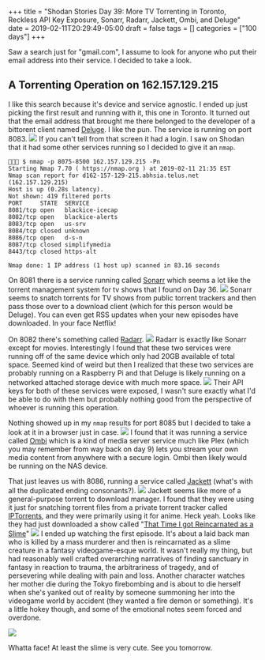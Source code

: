 +++
title = "Shodan Stories Day 39: More TV Torrenting in Toronto, Reckless API Key Exposure, Sonarr, Radarr, Jackett, Ombi, and Deluge"
date = 2019-02-11T20:29:49-05:00
draft = false
tags = []
categories = ["100 days"]
+++

Saw a search just for "gmail.com", I assume to look for anyone who put their email address into their service. I decided to take a look.

## A Torrenting Operation on 162.157.129.215
I like this search because it's device and service agnostic. I ended up just picking the first result and running with it, this one in Toronto. It turned out that the email address that brought me there belonged to the developer of a bittorent client named [Deluge](https://en.wikipedia.org/wiki/Deluge_(software)). I like the pun. The service is running on port 8083.
![](/images/100Days/Day39/deluge.png)
If you can't tell from that screen it had a login. I saw on Shodan that it had some other services running so I decided to give it an `nmap`.

```
👻🌵🔮 $ nmap -p 8075-8500 162.157.129.215 -Pn
Starting Nmap 7.70 ( https://nmap.org ) at 2019-02-11 21:35 EST
Nmap scan report for d162-157-129-215.abhsia.telus.net (162.157.129.215)
Host is up (0.28s latency).
Not shown: 419 filtered ports
PORT     STATE  SERVICE
8081/tcp open   blackice-icecap
8082/tcp open   blackice-alerts
8083/tcp open   us-srv
8084/tcp closed unknown
8086/tcp open   d-s-n
8087/tcp closed simplifymedia
8443/tcp closed https-alt

Nmap done: 1 IP address (1 host up) scanned in 83.16 seconds
```
On 8081 there is a service running called [Sonarr](https://sonarr.tv/) which seems a lot like the torrent management system for tv shows that I found on Day 36.
![](/images/100Days/Day39/sonarr.png)
Sonarr seems to snatch torrents for TV shows from public torrent trackers and then pass those over to a download client (which for this person would be Deluge). You can even get RSS updates when your new episodes have downloaded. In your face Netflix!

On 8082 there's something called [Radarr](https://radarr.video/).
![](/images/100Days/Day39/radarr.png)
Radarr is exactly like Sonarr except for movies. Interestingly I found that these two services were running off of the same device which only had 20GB available of total space. Seemed kind of weird but then I realized that these two services are probably running on a Raspberry Pi and that Deluge is likely running on a networked attached storage device with much more space.
![](/images/100Days/Day39/radarr3.png)
Their API keys for both of these services were exposed, I wasn't sure exactly what I'd be able to do with them but probably nothing good from the perspective of whoever is running this operation.

Nothing showed up in my `nmap` results for port 8085 but I decided to take a look at it in a browser just in case.
![](/images/100Days/Day39/ombi2.png)
I found that it was running a service called [Ombi](https://ombi.io/) which is a kind of media server service much like Plex (which you may remember from way back on day 9) lets you stream your own media content from anywhere with a secure login. Ombi then likely would be running on the NAS device.

That just leaves us with 8086, running a service called [Jackett](https://github.com/Jackett/Jackett) (what's with all the duplicated ending consonants?).
![](/images/100Days/Day39/jackett.png)
Jackett seems like more of a general-purpose torrent to download manager. I found that they were using it just for snatching torrent files from a private torrent tracker called [IPTorrents](https://iptorrents.com/login.php), and they were primarily using it for anime. Heck yeah. Looks like they had just downloaded a show called "[That Time I got Reincarnated as a Slime](https://en.wikipedia.org/wiki/That_Time_I_Got_Reincarnated_as_a_Slime)"
![](/images/100Days/Day39/slime.png)
I ended up watching the first episode. It's about a laid back man who is killed by a mass murderer and then is reincarnated as a slime creature in a fantasy videogame-esque world. It wasn't really my thing, but had reasonably well crafted overarching narratives of finding sanctuary in fantasy in reaction to trauma, the arbitrariness of tragedy, and of persevering while dealing with pain and loss. Another character watches her mother die during the Tokyo firebombing and is about to die herself when she's yanked out of reality by someone summoning her into the videogame world by accident (they wanted a fire demon or something). It's a little hokey though, and some of the emotional notes seem forced and overdone.

![](/images/100Days/Day39/slime2.png)

Whatta face! At least the slime is very cute. See you tomorrow.
